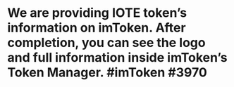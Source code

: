 # We are providing IOTE token’s information on imToken. After completion, you can see the logo and full information inside imToken’s Token Manager. #imToken #3970
